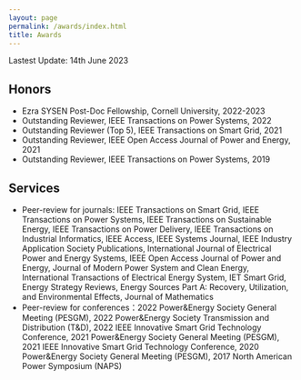 ```yaml
---
layout: page
permalink: /awards/index.html
title: Awards
---
```

Lastest Update: 14th June 2023 

## Honors

- Ezra SYSEN Post-Doc Fellowship, Cornell University, 2022-2023
- Outstanding Reviewer, IEEE Transactions on Power Systems, 2022
- Outstanding Reviewer (Top 5), IEEE Transactions on Smart Grid, 2021
- Outstanding Reviewer, IEEE Open Access Journal of Power and Energy, 2021
- Outstanding Reviewer, IEEE Transactions on Power Systems, 2019

## Services

- Peer-review for journals: IEEE Transactions on Smart Grid, IEEE Transactions on Power Systems, IEEE Transactions on Sustainable Energy, IEEE Transactions on Power Delivery, IEEE Transactions on Industrial Informatics, IEEE Access, IEEE Systems Journal, IEEE Industry Application Society Publications, International Journal of Electrical Power and Energy Systems, IEEE Open Access Journal of Power and Energy, Journal of Modern Power System and Clean Energy, International Transactions of Electrical Energy System, IET Smart Grid, Energy Strategy Reviews, Energy Sources Part A: Recovery, Utilization, and Environmental Effects, Journal of Mathematics
- Peer-review for conferences：2022 Power&Energy Society General Meeting (PESGM), 2022 Power&Energy Society Transmission and Distribution (T&D), 2022 IEEE Innovative Smart Grid Technology Conference, 2021 Power&Energy Society General Meeting (PESGM), 2021 IEEE Innovative Smart Grid Technology Conference, 2020 Power&Energy Society General Meeting (PESGM), 2017 North American Power Symposium (NAPS)


